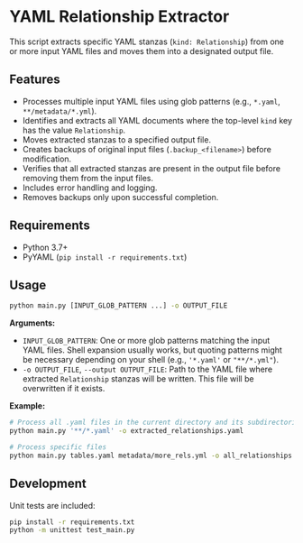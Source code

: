 # YAML Relationship Extractor

This script extracts specific YAML stanzas (`kind: Relationship`) from one or more input YAML files and moves them into a designated output file.

## Features

- Processes multiple input YAML files using glob patterns (e.g., `*.yaml`, `**/metadata/*.yml`).
- Identifies and extracts all YAML documents where the top-level `kind` key has the value `Relationship`.
- Moves extracted stanzas to a specified output file.
- Creates backups of original input files (`.backup_<filename>`) before modification.
- Verifies that all extracted stanzas are present in the output file before removing them from the input files.
- Includes error handling and logging.
- Removes backups only upon successful completion.

## Requirements

- Python 3.7+
- PyYAML (`pip install -r requirements.txt`)

## Usage

```bash
python main.py [INPUT_GLOB_PATTERN ...] -o OUTPUT_FILE
```

**Arguments:**

- `INPUT_GLOB_PATTERN`: One or more glob patterns matching the input YAML files. Shell expansion usually works, but quoting patterns might be necessary depending on your shell (e.g., `'*.yaml'` or `"**/*.yml"`).
- `-o OUTPUT_FILE`, `--output OUTPUT_FILE`: Path to the YAML file where extracted `Relationship` stanzas will be written. This file will be overwritten if it exists.

**Example:**

```bash
# Process all .yaml files in the current directory and its subdirectories
python main.py '**/*.yaml' -o extracted_relationships.yaml

# Process specific files
python main.py tables.yaml metadata/more_rels.yml -o all_relationships.yaml
```

## Development

Unit tests are included:

```bash
pip install -r requirements.txt
python -m unittest test_main.py
```
